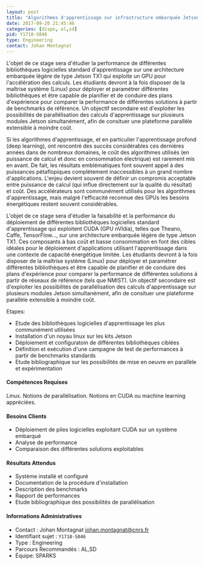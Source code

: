 ```yaml
---
layout: post
title: "Algorithmes d'apprentissage sur infrastructure embarquée Jetson TX1"
date: 2017-09-20 21:45:46
categories: [dispo, al,sd]
pid: Y1718-S046
type: Engineering
contact: Johan Montagnat
---
```

       
L'objet de ce stage sera d'étudier la performance de différentes bibliothèques logicielles standard d'apprentissage sur une architecture embarquée légère de type Jetson TX1 qui exploite un GPU pour l'accélération des calculs. Les étudiants devront à la fois disposer de la maîtrise système (Linux) pour déployer et paramétrer différentes bibliothèques et être capable de planifier et de conduire des plans d'expérience pour comparer la performance de différentes solutions à partir de benchmarks de référence. Un objectif secondaire est d'exploiter les possibilités de parallélisation des calculs d'apprentissage sur plusieurs modules Jetson simultanément, afin de consituer une plateforme parallèle extensible à moindre coût.

Si les algorithmes d'apprentissage, et en particulier l'apprentissage profond (deep learning), ont rencontré des succès considérables ces dernières années dans de nombreux domaines, le coût des algorithmes utilisés (en puissance de calcul et donc en consommation électrique) est rarement mis en avant. De fait, les résultats emblématiques font souvent appel à des puissances pétaflopiques complètement inaccessibles à un grand nombre d'applications. L'enjeu devient souvent de définir un compromis acceptable entre puissance de calcul (qui influe directement sur la qualité du résultat) et coût. Des accélérateurs sont communément utilisés pour les algorithmes d'apprentissage, mais malgré l'efficacité reconnue des GPUs les besoins énergétiques restent souvent considérables.

L'objet de ce stage sera d'étudier la faisabilité et la performance du déploiement de différentes bibliothèques logicielles standard d'apprentissage qui exploitent CUDA (GPU nVIdia), telles que Theano, Caffe, TensorFlow..., sur une architecture embarquée légère de type Jetson TX1. Ces composants à bas coût et basse consommation en font des cibles idéales pour le déploiement d'applications utilisant l'apprentissage dans une contexte de capacité énergétique limitée. Les étudiants devront à la fois disposer de la maîtrise système (Linux) pour déployer et paramétrer différentes bibliothèques et être capable de planifier et de conduire des plans d'expérience pour comparer la performance de différentes solutions à partir de réseaux de référence (tels que NMIST). Un objectif secondaire est d'exploiter les possibilités de parallélisation des calculs d'apprentissage sur plusieurs modules Jetson simultanément, afin de consituer une plateforme parallèle extensible à moindre coût.

Etapes:
  - Etude des bibliothèques logicielles d'apprentissage les plus communément utilisées
  - Installation d'un noyau linux sur les kits Jetson
  - Déploiement et configuratoin de différentes bibliothèques ciblées
  - Définition et exécution d'une campagne de test de performances à partir de benchmarks standards
  - Etude bibliographique sur les possibilités de mise en oeuvre en parallèle et expérimentation

#### Compétences Requises
Linux. Notions de parallélisation. Notions en CUDA ou machine learning appréciées.


#### Besoins Clients
  - Déploiement de piles logicielles exploitant CUDA sur un système embarqué
  - Analyse de performance
  - Comparaison des différentes solutions exploitables

#### Résultats Attendus
  - Système installé et configuré
  - Documentation de la procédure d'installation
  - Description des benchmarks
  - Rapport de performances
  - Etude bibliographique des possibilités de parallélisation
     

#### Informations Administratives
  * Contact : Johan Montagnat <johan.montagnat@cnrs.fr>
  * Identifiant sujet : `Y1718-S046`
  * Type : Engineering
  * Parcours Recommandés : AL,SD
  * Équipe: SPARKS
     